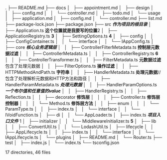 .
├── README.md
├── docs
│   ├── appointment.md
│   ├── design
│   │   ├── config.md
│   │   └── controller.md
│   ├── todo.md
│   └── usage
│       ├── application.md
│       ├── config.md
│       └── controller.md
├── list.md
├── package-lock.json
├── package.json
├── src  ***作为项目的根目录***
│   ├── Application.ts **这个位置就是我要写的位置**2
│   ├── ApplicationRegistry.ts   **3**
│   ├── SettingOptions.ts        **4**
│   ├── config
│   │   ├── ConfigContainer.ts
│   │   └── interface
│   │       └── IAppConfig.ts
│   ├── core    ***核心业务逻辑层***
│   │   ├── ControllerFilterMetadata.ts     **控制层元数据过滤**
│   │   ├── ControllerMetadata.ts
│   │   ├── ControllerRegistry.ts  **6**
│   │   ├── ControllerTransformer.ts
│   │   ├── FilterMetadata.ts   **元数据过滤**包含了处理元数据
│   │   ├── FilterOptions.ts    **操作过滤**
│   │   ├── HTTPMethodAndPath.ts **字符串**
│   │   ├── HandlerMetadata.ts  **处理元数据**//包含了处理解析元数据和HTTP方法和路径
│   │   ├── HandlerParamMetadata.ts ***处理元数据***
│   │   ├── HandlerParamOptions.ts ***一个布尔值和任意值的value***
│   │   ├── HandlerRegistry.ts
│   │   ├── Reflection.ts
│   │   ├── decorator   **修饰层**
│   │   │   ├── Controller.ts   **修饰层控制器**
│   │   │   └── Method.ts       **修饰层方法**
│   │   ├── enum
│   │   │   └── ParamType.ts
│   │   ├── index.ts
│   │   └── interface
│   │       └── IVoidFunction.ts
│   ├── di
│   │   └── AppLoader.ts
│   ├── index.ts    ***项目入口文件*** 1
│   ├── initializer
│   │   └── MiddlewareInitializer.ts    **5**
│   ├── lib
│   │   ├── ConvertUtil.ts
│   │   └── LodashUtil.ts
│   ├── lifecycle
│   │   ├── AppLifecycle.ts
│   │   ├── index.ts
│   │   └── interface
│   │       └── IAppLifecycle.ts
│   └── plugins
│       ├── README.md
│       └── Router.ts
├── test
│   ├── index.js
│   └── index.ts
└── tsconfig.json

17 directories, 46 files
